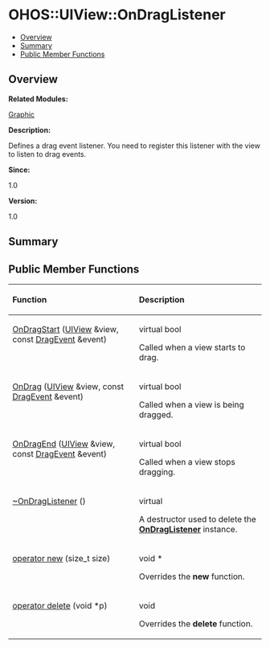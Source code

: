 # OHOS::UIView::OnDragListener<a name="EN-US_TOPIC_0000001054598189"></a>

-   [Overview](#section1280632194165635)
-   [Summary](#section1268837786165635)
-   [Public Member Functions](#pub-methods)

## **Overview**<a name="section1280632194165635"></a>

**Related Modules:**

[Graphic](graphic.md)

**Description:**

Defines a drag event listener. You need to register this listener with the view to listen to drag events. 

**Since:**

1.0

**Version:**

1.0

## **Summary**<a name="section1268837786165635"></a>

## Public Member Functions<a name="pub-methods"></a>

<a name="table1958573911165635"></a>
<table><thead align="left"><tr id="row650867782165635"><th class="cellrowborder" valign="top" width="50%" id="mcps1.1.3.1.1"><p id="p52653963165635"><a name="p52653963165635"></a><a name="p52653963165635"></a>Function</p>
</th>
<th class="cellrowborder" valign="top" width="50%" id="mcps1.1.3.1.2"><p id="p1751994258165635"><a name="p1751994258165635"></a><a name="p1751994258165635"></a>Description</p>
</th>
</tr>
</thead>
<tbody><tr id="row745697578165635"><td class="cellrowborder" valign="top" width="50%" headers="mcps1.1.3.1.1 "><p id="p255587892165635"><a name="p255587892165635"></a><a name="p255587892165635"></a><a href="graphic.md#ga876bada94186d79c03de6da64c26e636">OnDragStart</a> (<a href="ohos-uiview.md">UIView</a> &amp;view, const <a href="ohos-dragevent.md">DragEvent</a> &amp;event)</p>
</td>
<td class="cellrowborder" valign="top" width="50%" headers="mcps1.1.3.1.2 "><p id="p1327000579165635"><a name="p1327000579165635"></a><a name="p1327000579165635"></a>virtual bool </p>
<p id="p1255349123165635"><a name="p1255349123165635"></a><a name="p1255349123165635"></a>Called when a view starts to drag. </p>
</td>
</tr>
<tr id="row1303625665165635"><td class="cellrowborder" valign="top" width="50%" headers="mcps1.1.3.1.1 "><p id="p1059918794165635"><a name="p1059918794165635"></a><a name="p1059918794165635"></a><a href="graphic.md#gac112ce602c6939a52781d13440255b0c">OnDrag</a> (<a href="ohos-uiview.md">UIView</a> &amp;view, const <a href="ohos-dragevent.md">DragEvent</a> &amp;event)</p>
</td>
<td class="cellrowborder" valign="top" width="50%" headers="mcps1.1.3.1.2 "><p id="p1160314512165635"><a name="p1160314512165635"></a><a name="p1160314512165635"></a>virtual bool </p>
<p id="p1053771027165635"><a name="p1053771027165635"></a><a name="p1053771027165635"></a>Called when a view is being dragged. </p>
</td>
</tr>
<tr id="row90327875165635"><td class="cellrowborder" valign="top" width="50%" headers="mcps1.1.3.1.1 "><p id="p94060356165635"><a name="p94060356165635"></a><a name="p94060356165635"></a><a href="graphic.md#gab9e57971ae7e9925eaa3ccef245cbd72">OnDragEnd</a> (<a href="ohos-uiview.md">UIView</a> &amp;view, const <a href="ohos-dragevent.md">DragEvent</a> &amp;event)</p>
</td>
<td class="cellrowborder" valign="top" width="50%" headers="mcps1.1.3.1.2 "><p id="p654898647165635"><a name="p654898647165635"></a><a name="p654898647165635"></a>virtual bool </p>
<p id="p1533252796165635"><a name="p1533252796165635"></a><a name="p1533252796165635"></a>Called when a view stops dragging. </p>
</td>
</tr>
<tr id="row703163142165635"><td class="cellrowborder" valign="top" width="50%" headers="mcps1.1.3.1.1 "><p id="p1472664320165635"><a name="p1472664320165635"></a><a name="p1472664320165635"></a><a href="graphic.md#ga34c01de74c319674fc94d1d74bb6e77e">~OnDragListener</a> ()</p>
</td>
<td class="cellrowborder" valign="top" width="50%" headers="mcps1.1.3.1.2 "><p id="p766090283165635"><a name="p766090283165635"></a><a name="p766090283165635"></a>virtual </p>
<p id="p1665502756165635"><a name="p1665502756165635"></a><a name="p1665502756165635"></a>A destructor used to delete the <strong id="b992054861165635"><a name="b992054861165635"></a><a name="b992054861165635"></a><a href="ohos-uiview-ondraglistener.md">OnDragListener</a></strong> instance. </p>
</td>
</tr>
<tr id="row1848980908165635"><td class="cellrowborder" valign="top" width="50%" headers="mcps1.1.3.1.1 "><p id="p2105916245165635"><a name="p2105916245165635"></a><a name="p2105916245165635"></a><a href="graphic.md#ga4854963aa969ee20a6cd174a70f5cd23">operator new</a> (size_t size)</p>
</td>
<td class="cellrowborder" valign="top" width="50%" headers="mcps1.1.3.1.2 "><p id="p607238620165635"><a name="p607238620165635"></a><a name="p607238620165635"></a>void * </p>
<p id="p1733507301165635"><a name="p1733507301165635"></a><a name="p1733507301165635"></a>Overrides the <strong id="b1951439999165635"><a name="b1951439999165635"></a><a name="b1951439999165635"></a>new</strong> function. </p>
</td>
</tr>
<tr id="row1870032389165635"><td class="cellrowborder" valign="top" width="50%" headers="mcps1.1.3.1.1 "><p id="p101753768165635"><a name="p101753768165635"></a><a name="p101753768165635"></a><a href="graphic.md#gadf1997a0f56ac2b220e7f0f8e8e0a6ef">operator delete</a> (void *p)</p>
</td>
<td class="cellrowborder" valign="top" width="50%" headers="mcps1.1.3.1.2 "><p id="p324921026165635"><a name="p324921026165635"></a><a name="p324921026165635"></a>void </p>
<p id="p613808767165635"><a name="p613808767165635"></a><a name="p613808767165635"></a>Overrides the <strong id="b1593576296165635"><a name="b1593576296165635"></a><a name="b1593576296165635"></a>delete</strong> function. </p>
</td>
</tr>
</tbody>
</table>

